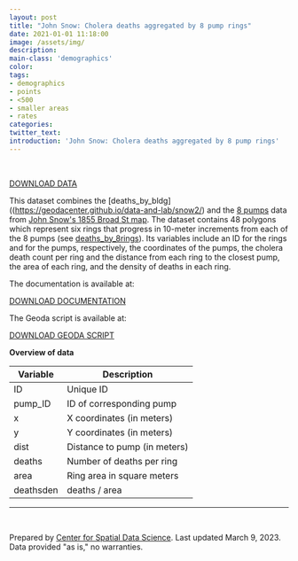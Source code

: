 ```yaml
---
layout: post
title: "John Snow: Cholera deaths aggregated by 8 pump rings"
date: 2021-01-01 11:18:00
image: /assets/img/
description:
main-class: 'demographics'
color:
tags:
- demographics
- points
- <500
- smaller areas
- rates
categories:
twitter_text:
introduction: 'John Snow: Cholera deaths aggregated by 8 pump rings'
---
```

<div id="root" data-geojson="../data/deaths_by_otherrings.geojson"></div>

<br>




[DOWNLOAD DATA](../data/snow5.zip)

This dataset combines the [deaths_by_bldg]((https://geodacenter.github.io/data-and-lab/snow2/) and the [8 pumps](https://geodacenter.github.io/data-and-lab/snow6/) data from [John Snow's 1855 Broad St map](http://kora.matrix.msu.edu/files/21/120/15-78-1DB-22-1855-01-SnowMCC2-map1-rev.pdf). The dataset contains 48 polygons which represent six rings that progress in 10-meter increments from each of the 8 pumps (see [deaths_by_8rings](https://geodacenter.github.io/data-and-lab/snow5/)). Its variables include an ID for the rings and for the pumps, respectively, the coordinates of the pumps, the cholera death count per ring and the distance from each ring to the closest pump, the area of each ring, and the density of deaths in each ring.

The documentation is available at:

[DOWNLOAD DOCUMENTATION](../data/snow_documentation.pdf)

The Geoda script is available at:

[DOWNLOAD GEODA SCRIPT](../data/geoda_scripts_snow.pdf)


**Overview of data**

|	Variable	| 	Description 	|
|---|---|				
|	ID 	|	Unique ID 	|
|	pump_ID	|	ID of corresponding pump 	|
|	x 	|	X coordinates (in meters) 	|
|	y 	|	Y coordinates (in meters) 	|
|	dist	|	Distance to pump (in meters) 	|
|	deaths	|	Number of deaths per ring 	|
|	area	|	Ring area in square meters 	|
|	deathsden	|	deaths / area 	|

* * * * *
<br />

Prepared by [Center for Spatial Data Science](https://spatial.uchicago.edu/). Last updated March 9, 2023. Data provided "as is," no warranties.

